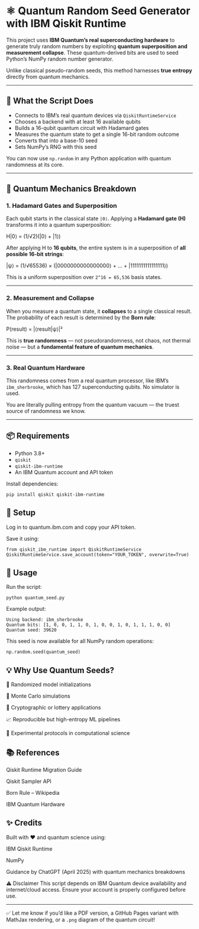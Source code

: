 # ⚛️ Quantum Random Seed Generator with IBM Qiskit Runtime

This project uses **IBM Quantum’s real superconducting hardware** to generate truly random numbers by exploiting **quantum superposition and measurement collapse**. These quantum-derived bits are used to seed Python’s NumPy random number generator.

Unlike classical pseudo-random seeds, this method harnesses **true entropy** directly from quantum mechanics.

---

## 🚀 What the Script Does

- Connects to IBM’s real quantum devices via `QiskitRuntimeService`
- Chooses a backend with at least 16 available qubits
- Builds a 16-qubit quantum circuit with Hadamard gates
- Measures the quantum state to get a single 16-bit random outcome
- Converts that into a base-10 seed
- Sets NumPy’s RNG with this seed

You can now use `np.random` in any Python application with quantum randomness at its core.

---

## 🧠 Quantum Mechanics Breakdown

### 1. Hadamard Gates and Superposition

Each qubit starts in the classical state `|0⟩`. Applying a **Hadamard gate (H)** transforms it into a quantum superposition:

H|0⟩ = (1/√2)(|0⟩ + |1⟩)



After applying H to **16 qubits**, the entire system is in a superposition of **all possible 16-bit strings**:

|ψ⟩ = (1/√65536) × (|0000000000000000⟩ + ... + |1111111111111111⟩)



This is a uniform superposition over `2^16 = 65,536` basis states.

---

### 2. Measurement and Collapse

When you measure a quantum state, it **collapses** to a single classical result. The probability of each result is determined by the **Born rule**:

P(result) = |⟨result|ψ⟩|²



This is **true randomness** — not pseudorandomness, not chaos, not thermal noise — but a **fundamental feature of quantum mechanics**.

---

### 3. Real Quantum Hardware

This randomness comes from a real quantum processor, like IBM’s `ibm_sherbrooke`, which has 127 superconducting qubits. No simulator is used.

You are literally pulling entropy from the quantum vacuum — the truest source of randomness we know.

---

## 📦 Requirements

- Python 3.8+
- `qiskit`
- `qiskit-ibm-runtime`
- An IBM Quantum account and API token

Install dependencies:

```
pip install qiskit qiskit-ibm-runtime
```
## 🔐 Setup
Log in to quantum.ibm.com and copy your API token.

Save it using:

```
from qiskit_ibm_runtime import QiskitRuntimeService
QiskitRuntimeService.save_account(token="YOUR_TOKEN", overwrite=True)
```
## 🧬 Usage
Run the script:

```
python quantum_seed.py
```
Example output:

```
Using backend: ibm_sherbrooke
Quantum bits: [1, 0, 0, 1, 1, 0, 1, 0, 0, 1, 0, 1, 1, 1, 0, 0]
Quantum seed: 39620
```
This seed is now available for all NumPy random operations:

```
np.random.seed(quantum_seed)
```
## 💡 Why Use Quantum Seeds?
🎲 Randomized model initializations

🧬 Monte Carlo simulations

🔐 Cryptographic or lottery applications

📈 Reproducible but high-entropy ML pipelines

🧪 Experimental protocols in computational science

## 📚 References
Qiskit Runtime Migration Guide

Qiskit Sampler API

Born Rule – Wikipedia

IBM Quantum Hardware

## ✨ Credits
Built with ❤️ and quantum science using:

IBM Qiskit Runtime

NumPy

Guidance by ChatGPT (April 2025) with quantum mechanics breakdowns

⚠️ Disclaimer
This script depends on IBM Quantum device availability and internet/cloud access. Ensure your account is properly configured before use.




---

✅ Let me know if you’d like a PDF version, a GitHub Pages variant with MathJax rendering, or a `.png` diagram of the quantum circuit!
